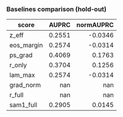 ### Baselines comparison (hold-out)

| score | AUPRC | normAUPRC |
|---|---:|---:|
| z_eff | 0.2551 | -0.0346 |
| eos_margin | 0.2574 | -0.0314 |
| ps_grad | 0.4069 | 0.1763 |
| r_only | 0.3704 | 0.1256 |
| lam_max | 0.2574 | -0.0314 |
| grad_norm | nan | nan |
| r_full | nan | nan |
| sam1_full | 0.2905 | 0.0145 |